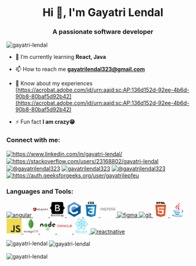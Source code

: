 <!--![logo](https://github.com/Gayatri-Lendal/Gayatri-Lendal/blob/main/bg3.png)-->

<h1 align="center">Hi 👋, I'm Gayatri Lendal</h1>
<h3 align="center">A passionate software developer</h3>

<!---<img aign="right" alt="coding" width="400" src=""/>-->
<p align="left"> <img src="https://komarev.com/ghpvc/?username=gayatri-lendal&label=Profile%20views&color=0e75b6&style=flat" alt="gayatri-lendal" /> </p>

- 🌱 I’m currently learning **React, Java**

- 📫 How to reach me **gayatrilendal323@gmail.com**

- 📄 Know about my experiences [https://acrobat.adobe.com/id/urn:aaid:sc:AP:136d152d-92ee-4b6d-90b8-80baf5d92b42](https://acrobat.adobe.com/id/urn:aaid:sc:AP:136d152d-92ee-4b6d-90b8-80baf5d92b42)

- ⚡ Fun fact **I am crazy😁**

<h3 align="left">Connect with me:</h3>
<p align="left">
<a href="https://linkedin.com/in/gayatri-lendal/" target="blank"><img align="center" src="https://raw.githubusercontent.com/rahuldkjain/github-profile-readme-generator/master/src/images/icons/Social/linked-in-alt.svg" alt="https://www.linkedin.com/in/gayatri-lendal/" height="30" width="40" /></a>
<a href="https://stackoverflow.com/users/23168802/gayatri-lendal" target="blank"><img align="center" src="https://raw.githubusercontent.com/rahuldkjain/github-profile-readme-generator/master/src/images/icons/Social/stack-overflow.svg" alt="https://stackoverflow.com/users/23168802/gayatri-lendal" height="30" width="40" /></a>
<a href="https://www.hackerrank.com/gayatrilendal323" target="blank"><img align="center" src="https://raw.githubusercontent.com/rahuldkjain/github-profile-readme-generator/master/src/images/icons/Social/hackerrank.svg" alt="@gayatrilendal323" height="30" width="40" /></a>
<a href="https://www.leetcode.com/gayatrilendal323" target="blank"><img align="center" src="https://raw.githubusercontent.com/rahuldkjain/github-profile-readme-generator/master/src/images/icons/Social/leet-code.svg" alt="gayatrilendal323" height="30" width="40" /></a>
<a href="https://www.hackerearth.com/@gayatrilendal323" target="blank"><img align="center" src="https://raw.githubusercontent.com/rahuldkjain/github-profile-readme-generator/master/src/images/icons/Social/hackerearth.svg" alt="@gayatrilendal323" height="30" width="40" /></a>
<a href="https://auth.geeksforgeeks.org/user/gayatrilepfeu" target="blank"><img align="center" src="https://raw.githubusercontent.com/rahuldkjain/github-profile-readme-generator/master/src/images/icons/Social/geeks-for-geeks.svg" alt="https://auth.geeksforgeeks.org/user/gayatrilepfeu" height="30" width="40" /></a>
</p>

<h3 align="left">Languages and Tools:</h3>
<p align="left"> <a href="https://angular.io" target="_blank" rel="noreferrer"> <img src="https://angular.io/assets/images/logos/angular/angular.svg" alt="angular" width="40" height="40"/> </a> <a href="https://angular.io" target="_blank" rel="noreferrer"> <img src="https://raw.githubusercontent.com/devicons/devicon/master/icons/angularjs/angularjs-original-wordmark.svg" alt="angularjs" width="40" height="40"/> </a> <a href="https://getbootstrap.com" target="_blank" rel="noreferrer"> <img src="https://raw.githubusercontent.com/devicons/devicon/master/icons/bootstrap/bootstrap-plain-wordmark.svg" alt="bootstrap" width="40" height="40"/> </a> <a href="https://www.cprogramming.com/" target="_blank" rel="noreferrer"> <img src="https://raw.githubusercontent.com/devicons/devicon/master/icons/c/c-original.svg" alt="c" width="40" height="40"/> </a> <a href="https://www.w3schools.com/css/" target="_blank" rel="noreferrer"> <img src="https://raw.githubusercontent.com/devicons/devicon/master/icons/css3/css3-original-wordmark.svg" alt="css3" width="40" height="40"/> </a> <a href="https://expressjs.com" target="_blank" rel="noreferrer"> <img src="https://raw.githubusercontent.com/devicons/devicon/master/icons/express/express-original-wordmark.svg" alt="express" width="40" height="40"/> </a> <a href="https://www.figma.com/" target="_blank" rel="noreferrer"> <img src="https://www.vectorlogo.zone/logos/figma/figma-icon.svg" alt="figma" width="40" height="40"/> </a> <a href="https://git-scm.com/" target="_blank" rel="noreferrer"> <img src="https://www.vectorlogo.zone/logos/git-scm/git-scm-icon.svg" alt="git" width="40" height="40"/> </a> <a href="https://www.w3.org/html/" target="_blank" rel="noreferrer"> <img src="https://raw.githubusercontent.com/devicons/devicon/master/icons/html5/html5-original-wordmark.svg" alt="html5" width="40" height="40"/> </a> <a href="https://www.java.com" target="_blank" rel="noreferrer"> <img src="https://raw.githubusercontent.com/devicons/devicon/master/icons/java/java-original.svg" alt="java" width="40" height="40"/> </a> <a href="https://developer.mozilla.org/en-US/docs/Web/JavaScript" target="_blank" rel="noreferrer"> <img src="https://raw.githubusercontent.com/devicons/devicon/master/icons/javascript/javascript-original.svg" alt="javascript" width="40" height="40"/> </a> <a href="https://www.mongodb.com/" target="_blank" rel="noreferrer"> <img src="https://raw.githubusercontent.com/devicons/devicon/master/icons/mongodb/mongodb-original-wordmark.svg" alt="mongodb" width="40" height="40"/> </a> <a href="https://nodejs.org" target="_blank" rel="noreferrer"> <img src="https://raw.githubusercontent.com/devicons/devicon/master/icons/nodejs/nodejs-original-wordmark.svg" alt="nodejs" width="40" height="40"/> </a> <a href="https://www.oracle.com/" target="_blank" rel="noreferrer"> <img src="https://raw.githubusercontent.com/devicons/devicon/master/icons/oracle/oracle-original.svg" alt="oracle" width="40" height="40"/> </a> <a href="https://reactjs.org/" target="_blank" rel="noreferrer"> <img src="https://raw.githubusercontent.com/devicons/devicon/master/icons/react/react-original-wordmark.svg" alt="react" width="40" height="40"/> </a> <a href="https://reactnative.dev/" target="_blank" rel="noreferrer"> <img src="https://reactnative.dev/img/header_logo.svg" alt="reactnative" width="40" height="40"/> </a> </p>

<p><img align="left" src="https://github-readme-stats.vercel.app/api/top-langs?username=gayatri-lendal&show_icons=true&locale=en&layout=compact" alt="gayatri-lendal" /></p>

<p>&nbsp;<img align="center" src="https://github-readme-stats.vercel.app/api?username=gayatri-lendal&show_icons=true&locale=en" alt="gayatri-lendal" /></p>

<p><img align="center" src="https://github-readme-streak-stats.herokuapp.com/?user=gayatri-lendal&" alt="gayatri-lendal" /></p>
